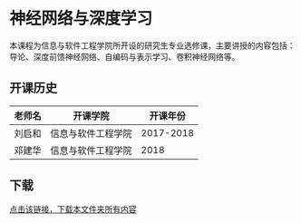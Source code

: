 # 神经网络与深度学习

本课程为信息与软件工程学院所开设的研究生专业选修课，主要讲授的内容包括：导论、深度前馈神经网络、自编码与表示学习、卷积神经网络等。

## 开课历史

老师名|开课学院|开课年份|
---|---|---
刘启和|信息与软件工程学院|2017-2018
邓建华|信息与软件工程学院|2018

## 下载

[点击该链接，下载本文件夹所有内容](https://xovee.github.io/gitzip/?https://github.com/UESTC-Course/uestc-course/tree/master/课程目录/神经网络与深度学习)

